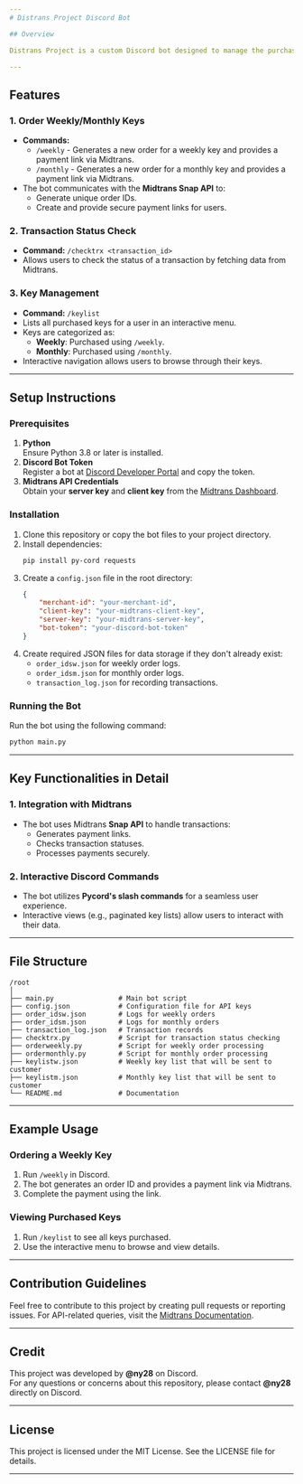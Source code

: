 ```yaml
---
# Distrans Project Discord Bot

## Overview

Distrans Project is a custom Discord bot designed to manage the purchasing, generation, and retrieval of script keys for users. This bot integrates **Discord** for user interaction and **Midtrans** as the API provider for payment and transaction processing. Built using the **Pycord** library, it provides efficient and scalable features.

---
```


## Features

### 1. **Order Weekly/Monthly Keys**
- **Commands:**  
  - `/weekly` - Generates a new order for a weekly key and provides a payment link via Midtrans.
  - `/monthly` - Generates a new order for a monthly key and provides a payment link via Midtrans.
- The bot communicates with the **Midtrans Snap API** to:
  - Generate unique order IDs.
  - Create and provide secure payment links for users.

### 2. **Transaction Status Check**
- **Command:** `/checktrx <transaction_id>`
- Allows users to check the status of a transaction by fetching data from Midtrans.

### 3. **Key Management**
- **Command:** `/keylist`
- Lists all purchased keys for a user in an interactive menu.
- Keys are categorized as:
  - **Weekly**: Purchased using `/weekly`.
  - **Monthly**: Purchased using `/monthly`.
- Interactive navigation allows users to browse through their keys.

---

## Setup Instructions

### Prerequisites
1. **Python**  
   Ensure Python 3.8 or later is installed.
2. **Discord Bot Token**  
   Register a bot at [Discord Developer Portal](https://discord.com/developers/applications) and copy the token.
3. **Midtrans API Credentials**  
   Obtain your **server key** and **client key** from the [Midtrans Dashboard](https://dashboard.midtrans.com/).

### Installation
1. Clone this repository or copy the bot files to your project directory.
2. Install dependencies:
   ```bash
   pip install py-cord requests
   ```
3. Create a `config.json` file in the root directory:
   ```json
   {
       "merchant-id": "your-merchant-id",
       "client-key": "your-midtrans-client-key",
       "server-key": "your-midtrans-server-key",
       "bot-token": "your-discord-bot-token"
   }
   ```
4. Create required JSON files for data storage if they don't already exist:
   - `order_idsw.json` for weekly order logs.
   - `order_idsm.json` for monthly order logs.
   - `transaction_log.json` for recording transactions.

### Running the Bot
Run the bot using the following command:
```bash
python main.py
```

---

## Key Functionalities in Detail

### 1. **Integration with Midtrans**
- The bot uses Midtrans **Snap API** to handle transactions:
  - Generates payment links.
  - Checks transaction statuses.
  - Processes payments securely.

### 2. **Interactive Discord Commands**
- The bot utilizes **Pycord's slash commands** for a seamless user experience.
- Interactive views (e.g., paginated key lists) allow users to interact with their data.

---

## File Structure

```
/root
│
├── main.py                # Main bot script
├── config.json            # Configuration file for API keys
├── order_idsw.json        # Logs for weekly orders
├── order_idsm.json        # Logs for monthly orders
├── transaction_log.json   # Transaction records
├── checktrx.py            # Script for transaction status checking
├── orderweekly.py         # Script for weekly order processing
├── ordermonthly.py        # Script for monthly order processing
├── keylistw.json          # Weekly key list that will be sent to customer
├── keylistm.json          # Monthly key list that will be sent to customer
└── README.md              # Documentation
```

---

## Example Usage

### Ordering a Weekly Key
1. Run `/weekly` in Discord.
2. The bot generates an order ID and provides a payment link via Midtrans.
3. Complete the payment using the link.

### Viewing Purchased Keys
1. Run `/keylist` to see all keys purchased.
2. Use the interactive menu to browse and view details.

---

## Contribution Guidelines
Feel free to contribute to this project by creating pull requests or reporting issues. For API-related queries, visit the [Midtrans Documentation](https://api-docs.midtrans.com/).

---

## Credit
This project was developed by **@ny28** on Discord.  
For any questions or concerns about this repository, please contact **@ny28** directly on Discord.

---

## License
This project is licensed under the MIT License. See the LICENSE file for details.

---

